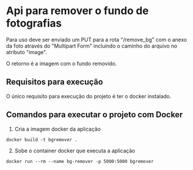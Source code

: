 # Api para remover o fundo de fotografias

Para uso deve ser enviado um PUT para a rota "/remove_bg" com o anexo da foto através do "Multipart Form" incluindo o caminho do arquivo no atributo "image".

O retorno é a imagem com o fundo removido.

## Requisitos para execução

O único requisito para execução do projeto é ter o docker instalado.

## Comandos para executar o projeto com Docker

1. Cria a imagem docker da aplicação
```
docker build -t bgremover .
```

2. Sobe o container docker que executa a aplicação
```
docker run --rm --name bg-remover -p 5000:5000 bgremover
```
